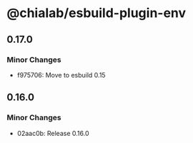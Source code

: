 # @chialab/esbuild-plugin-env

## 0.17.0

### Minor Changes

- f975706: Move to esbuild 0.15

## 0.16.0

### Minor Changes

- 02aac0b: Release 0.16.0
